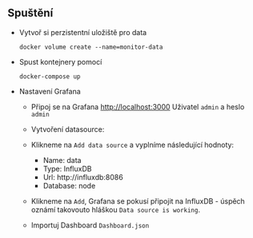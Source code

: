 
## Spuštění

* Vytvoř si perzistentní uložiště pro data
    ```
    docker volume create --name=monitor-data
    ```

* Spust kontejnery pomocí
    ```
    docker-compose up
    ```

* Nastavení Grafana

    * Připoj se na Grafana [http://localhost:3000](http://localhost:3000)  Uživatel `admin` a heslo `admin`

    * Vytvoření datasource:

    * Klikneme na `Add data source` a vyplníme následující hodnoty:
        * Name: data
        * Type: InfluxDB
        * Url: http://influxdb:8086
        * Database: node

    * Klikneme na `Add`, Grafana se pokusí připojit na InfluxDB - úspěch oznámí takovouto hláškou `Data source is working`.

    * Importuj Dashboard `Dashboard.json`
